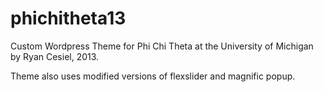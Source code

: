 phichitheta13
==============

Custom Wordpress Theme for Phi Chi Theta at the University of Michigan by Ryan Cesiel, 2013.

Theme also uses modified versions of flexslider and magnific popup.